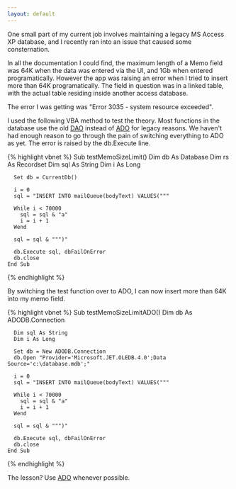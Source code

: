 ```yaml
---
layout: default
---
```

One small part of my current job involves maintaining a legacy MS Access XP
database, and I recently ran into an issue that caused some consternation.

In all the documentation I could find, the maximum length of a Memo field was
64K when the data was entered via the UI, and 1Gb when entered
programatically. However the app was raising an error when I tried to insert
more than 64K programatically. The field in question was in a linked table,
with the actual table residing inside another access database.

The error I was getting was "Error 3035 - system resource exceeded".

I used the following VBA method to test the theory. Most functions in the 
database use the old [DAO](http://en.wikipedia.org/wiki/Data_Access_Objects)
instead of [ADO](http://en.wikipedia.org/wiki/ActiveX_Data_Objects) for legacy
reasons. We haven't had enough reason to go through the pain of switching
everything to ADO as yet. The error is raised by the db.Execute line.

{% highlight vbnet %}
    Sub testMemoSizeLimit()
      Dim db As Database
      Dim rs As Recordset
      Dim sql As String
      Dim i As Long

      Set db = CurrentDb()

      i = 0
      sql = "INSERT INTO mailQueue(bodyText) VALUES("""

      While i < 70000
        sql = sql & "a"
        i = i + 1
      Wend

      sql = sql & """)"

      db.Execute sql, dbFailOnError
      db.close
    End Sub
{% endhighlight %}

By switching the test function over to ADO, I can now insert more than 64K into my memo field.

{% highlight vbnet %}
    Sub testMemoSizeLimitADO()
      Dim db As ADODB.Connection

      Dim sql As String
      Dim i As Long

      Set db = New ADODB.Connection
      db.Open "Provider='Microsoft.JET.OLEDB.4.0';Data Source='c:\database.mdb';"

      i = 0
      sql = "INSERT INTO mailQueue(bodyText) VALUES("""

      While i < 70000
        sql = sql & "a"
        i = i + 1
      Wend

      sql = sql & """)"

      db.Execute sql, dbFailOnError
      db.close
    End Sub
{% endhighlight %}

The lesson? Use [ADO](http://en.wikipedia.org/wiki/ActiveX_Data_Objects) whenever possible.
